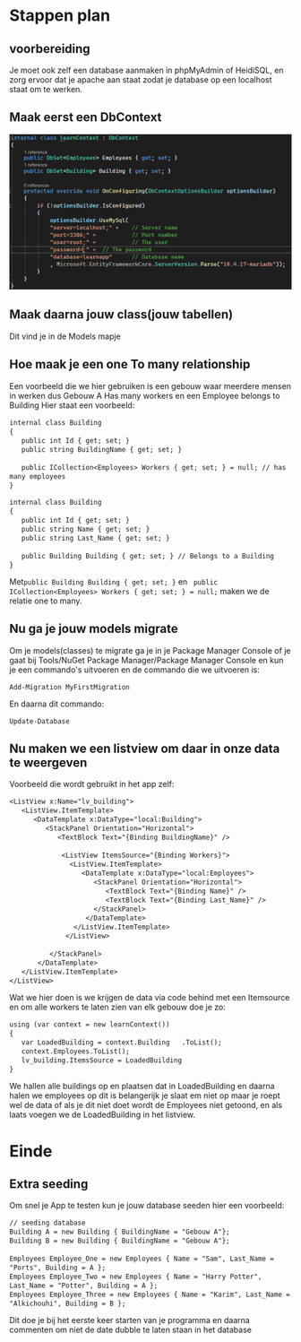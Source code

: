 # Stappen plan
## voorbereiding
Je moet ook zelf een database aanmaken in phpMyAdmin of HeidiSQL, en zorg ervoor dat je apache aan staat zodat je database op een localhost staat om te werken.
## Maak eerst een DbContext
![alt text](https://github.com/karim076/LearningApp/blob/main/Images/Context.PNG)
## Maak daarna jouw class(jouw tabellen)
Dit vind je in de Models mapje 
## Hoe maak je een one To many relationship
Een voorbeeld die we hier gebruiken is een gebouw waar meerdere mensen in werken dus Gebouw A Has many workers en een Employee belongs to Building
Hier staat een voorbeeld:
```
internal class Building
{
   public int Id { get; set; }
   public string BuildingName { get; set; }
   
   public ICollection<Employees> Workers { get; set; } = null; // has many employees
}
```
```
internal class Building
{
   public int Id { get; set; }
   public string Name { get; set; }
   public string Last_Name { get; set; }
   
   public Building Building { get; set; } // Belongs to a Building
}
```
Met``` public Building Building { get; set; } ``` en ``` public ICollection<Employees> Workers { get; set; } = null;```
maken we de relatie one to many.
## Nu ga je jouw models migrate
Om je models(classes) te migrate ga je in je Package Manager Console of je gaat bij Tools/NuGet Package Manager/Package Manager Console en kun je een commando's uitvoeren en de commando die we uitvoeren is: 
```
Add-Migration MyFirstMigration
```
En daarna dit commando:
```
Update-Database
```
## Nu maken we een listview om daar in onze data te weergeven
Voorbeeld die wordt gebruikt in het app zelf:
```
<ListView x:Name="lv_building">
   <ListView.ItemTemplate>
      <DataTemplate x:DataType="local:Building">
         <StackPanel Orientation="Horizontal">
            <TextBlock Text="{Binding BuildingName}" />

             <ListView ItemsSource="{Binding Workers}">
               <ListView.ItemTemplate>
                  <DataTemplate x:DataType="local:Employees">
                     <StackPanel Orientation="Horizontal">
                        <TextBlock Text="{Binding Name}" />
                        <TextBlock Text="{Binding Last_Name}" />
                     </StackPanel>
                   </DataTemplate>
                </ListView.ItemTemplate>
              </ListView>

          </StackPanel>
       </DataTemplate>
   </ListView.ItemTemplate>
</ListView>
```
Wat we hier doen is we krijgen de data via code behind met een Itemsource en om alle workers te laten zien van elk gebouw doe je zo:
```
using (var context = new learnContext())
{
   var LoadedBuilding = context.Building   .ToList();
   context.Employees.ToList();
   lv_building.ItemsSource = LoadedBuilding            
}
```
We hallen alle buildings op en plaatsen dat in LoadedBuilding en daarna halen we employees op dit is belangerijk je slaat em niet op maar je roept wel de data of als je dit niet doet wordt de Employees niet getoond, en als laats voegen we de LoadedBuilding in het listview.
# Einde
## Extra seeding
Om snel je App te testen kun je jouw database seeden hier een voorbeeld:
```
// seeding database
Building A = new Building { BuildingName = "Gebouw A"};
Building B = new Building { BuildingName = "Gebouw A"};
            
Employees Employee_One = new Employees { Name = "Sam", Last_Name = "Ports", Building = A };
Employees Employee_Two = new Employees { Name = "Harry Potter", Last_Name = "Potter", Building = A };
Employees Employee_Three = new Employees { Name = "Karim", Last_Name = "Alkichouhi", Building = B };
```
Dit doe je bij het eerste keer starten van je programma en daarna commenten om niet de date dubble te laten staan in het database
